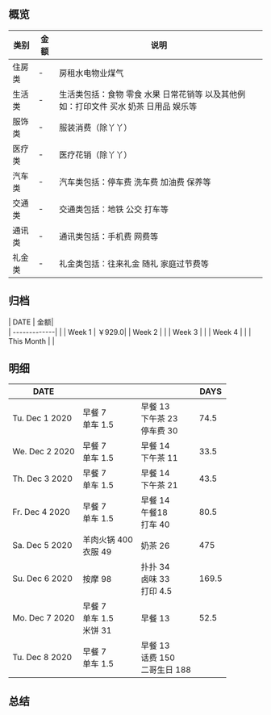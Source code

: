 ## 概览
| 类别           | 金额        |    说明 |
| -------------|-------------| -----|
| 住房类|-  | 房租水电物业煤气
|     生活类        | -       | 生活类包括：食物 零食 水果 日常花销等 以及其他例如：打印文件 买水 奶茶 日用品 娱乐等        |
|服饰类 | -| 服装消费（除丫丫） |
|医疗类 | - | 医疗花销（除丫丫）
|汽车类 |  -| 汽车类包括：停车费 洗车费 加油费 保养等
|交通类| -| 交通类包括：地铁 公交 打车等
|通讯类 | - | 通讯类包括：手机费 网费等
|礼金类 | -| 礼金类包括：往来礼金 随礼 家庭过节费等

## 归档
| DATE           | 金额|      
| -------------| |
| Week 1 | ￥929.0|
| Week 2 | |
| Week 3 | |
| Week 4 | |
| This Month | |

## 明细
| DATE           |         |    |DAYS
| -------------|-------------| -----|---
| Tu. Dec 1  2020      | 早餐 7<br>单车 1.5 | 早餐 13<br>下午茶 23<br>停车费 30 | 74.5
| We. Dec 2  2020      | 早餐 7<br>单车 1.5| 早餐 14<br>下午茶 11 |33.5
| Th. Dec 3  2020      | 早餐 7<br>单车 1.5 | 早餐 14<br>下午茶 21 |43.5  
| Fr. Dec 4  2020      | 早餐 7<br>单车 1.5| 早餐 14<br>午餐18<br>打车 40 |80.5
| Sa. Dec 5  2020      | 羊肉火锅 400 <br>衣服 49        | 奶茶 26 <br> |475
| Su. Dec 6  2020      | 按摩 98                | 扑扑 34 <br>卤味 33<br> 打印 4.5<br>|169.5
| Mo. Dec 7  2020      | 早餐 7<br>单车 1.5<br> 米饼 31| 早餐 13 | 52.5
| Tu. Dec 8  2020      | 早餐 7<br>单车 1.5<br> | 早餐 13 <br> 话费 150 <br>二哥生日 188

## 总结
